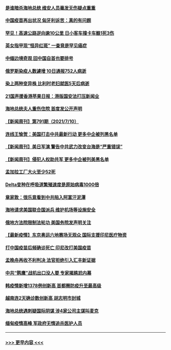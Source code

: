 #### [是谁暗杀海地总统 维安人员毫发无伤疑点重重](../pages/prog202/a103163186.md?t=07111951) 
#### [中国疫苗再出状况 匈牙利诉苦：真的有问题](../pages/prog202/a103163137.md?t=07111951) 
#### [罕见！高速公路逆向逾10公里 日小客车撞卡车酿1死3伤](../pages/prog202/a103163151.md?t=07111951) 
#### [英女指甲现“怪异红斑” 一查竟是罕见癌症](../pages/prog202/a103163131.md?t=07111951) 
#### [中缅边境奇观 回中国自首也要排号](../pages/prog202/a103163083.md?t=07111951) 
#### [俄罗斯染疫人数遽增 10日通报752人病逝](../pages/prog202/a103163066.md?t=07111951) 
#### [染上两种变异株 比利时老妇就医5天后病逝](../pages/prog202/a103163033.md?t=07111951) 
#### [21国声援香港苹果日报：港版国安法打压新闻业](../pages/prog202/a103163032.md?t=07111951) 
#### [海地总统夫人重伤住院 首度发公开声明](../pages/prog202/a103162991.md?t=07111951) 
#### [【新闻周刊】第791期（2021/7/10）](../pages/prog202/a103162939.md?t=07111951) 
#### [连线王愉贺：美国打击中共最新行动 更多中企被列黑名单](../pages/prog202/a103162253.md?t=07111951) 
#### [【新闻周刊】美日军演 警告中共武力改变台海是“严重错误”](../pages/prog202/a103162916.md?t=07111951) 
#### [【新闻周刊】侵犯人权助共军 更多中企被列美黑名单](../pages/prog202/a103162838.md?t=07111951) 
#### [孟加拉工厂大火至少52死](../pages/prog202/a103162790.md?t=07111951) 
#### [Delta变种在呼吸道繁殖速度是原始病毒1000倍](../pages/prog202/a103162753.md?t=07111951) 
#### [章家敦：很乐意看到中共陷入阿富汗泥潭](../pages/prog202/a103162695.md?t=07111951) 
#### [海地请求美国联合国派兵 维护机场等设施安全](../pages/prog202/a103162678.md?t=07111951) 
#### [俄地方法院限制法轮功 美国务院发声明关注](../pages/prog202/a103162672.md?t=07111951) 
#### [【最新疫情】东京奥运六地赛场无观众 国际支援印尼医疗物资](../pages/prog202/a103162661.md?t=07111951) 
#### [打中国疫苗后频确诊死亡 印尼改打美国疫苗](../pages/prog202/a103162543.md?t=07111951) 
#### [孟晚舟再收不利判决 法官拒绝引入汇丰新证据](../pages/prog202/a103162480.md?t=07111951) 
#### [中共“鹘鹰”战机出口没人要 专家揭尴尬内幕](../pages/prog202/a103162451.md?t=07111951) 
#### [韩疫情新增1378例创新高 首都圈防疫升至最高级](../pages/prog202/a103162458.md?t=07111951) 
#### [越南连2天确诊数创新高 胡志明市封城](../pages/prog202/a103162402.md?t=07111951) 
#### [海地总统遇刺疑国际阴谋 涉4家公司主谋叫麦克](../pages/prog202/a103162350.md?t=07111951) 
#### [缅甸疫情高峰 军政府无情追杀医护人员](../pages/prog202/a103161904.md?t=07111951) 

----
#### [ >>> 更早内容 <<< ](../indexes/prog202-earlier.md)
